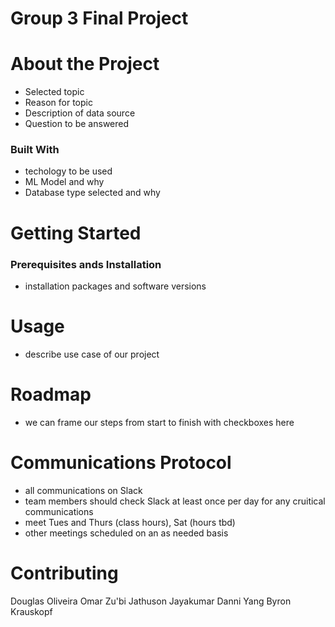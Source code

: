 # Group 3 Final Project

# About the Project
- Selected topic
- Reason for topic
- Description of data source
- Question to be answered

### Built With 
- techology to be used
- ML Model and why
- Database type selected and why

# Getting Started

### Prerequisites ands Installation
- installation packages and software versions

# Usage
- describe use case of our project

# Roadmap
- we can frame our steps from start to finish with checkboxes here

# Communications Protocol
- all communications on Slack
- team members should check Slack at least once per day for any cruitical communications
- meet Tues and Thurs (class hours), Sat (hours tbd)
- other meetings scheduled on an as needed basis 

# Contributing
Douglas Oliveira
Omar Zu'bi
Jathuson Jayakumar
Danni Yang
Byron Krauskopf 

